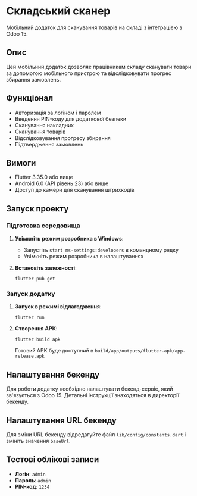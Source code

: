 # Складський сканер

Мобільний додаток для сканування товарів на складі з інтеграцією з Odoo 15.

## Опис

Цей мобільний додаток дозволяє працівникам складу сканувати товари за допомогою мобільного пристрою та відслідковувати прогрес збирання замовлень.

## Функціонал

- Авторизація за логіном і паролем
- Введення PIN-коду для додаткової безпеки
- Сканування накладних
- Сканування товарів
- Відслідковування прогресу збирання
- Підтвердження замовлень

## Вимоги

- Flutter 3.35.0 або вище
- Android 6.0 (API рівень 23) або вище
- Доступ до камери для сканування штрихкодів

## Запуск проекту

### Підготовка середовища

1. **Увімкніть режим розробника в Windows**:
   - Запустіть `start ms-settings:developers` в командному рядку
   - Увімкніть режим розробника в налаштуваннях

2. **Встановіть залежності**:
   ```
   flutter pub get
   ```

### Запуск додатку

1. **Запуск в режимі відлагодження**:
   ```
   flutter run
   ```

2. **Створення APK**:
   ```
   flutter build apk
   ```
   Готовий APK буде доступний в `build/app/outputs/flutter-apk/app-release.apk`

## Налаштування бекенду

Для роботи додатку необхідно налаштувати бекенд-сервіс, який зв'язується з Odoo 15. Детальні інструкції знаходяться в директорії бекенду.

## Налаштування URL бекенду

Для зміни URL бекенду відредагуйте файл `lib/config/constants.dart` і змініть значення `baseUrl`.

## Тестові облікові записи

- **Логін**: `admin`
- **Пароль**: `admin`
- **PIN-код**: `1234`
